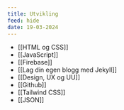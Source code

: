 ```yaml
---
title: Utvikling
feed: hide
date: 19-03-2024
---
```



- [[HTML og CSS]]
- [[JavaScript]]
- [[Firebase]]
- [[Lag din egen blogg med Jekyll]]
- [[Design, UX og UU]]
- [[Github]]
- [[Tailwind CSS]]
- [[JSON]] 
